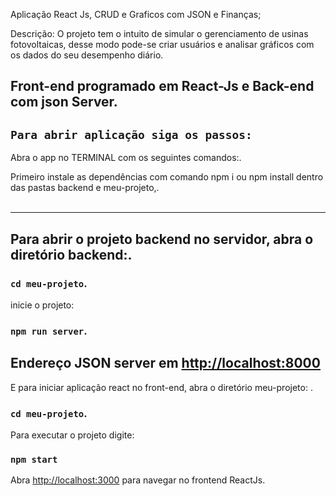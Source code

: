 Aplicação React Js, CRUD e Graficos com JSON e Finanças;

Descrição: O projeto tem o intuito de simular o gerenciamento de  usinas fotovoltaicas, desse modo pode-se criar usuários e analisar gráficos com os dados do seu desempenho diário. <br />

Front-end programado em React-Js e Back-end com json Server. 
---------------------------------

## `Para abrir aplicação siga os passos:`

Abra o app no TERMINAL com os seguintes comandos:.<br />

Primeiro instale as dependências com comando npm i ou npm install dentro das pastas backend e meu-projeto,.<br />
<br />
- - - - - - - - - - - - - - - -
Para abrir o projeto backend no servidor, abra o diretório backend:.<br />
-------------------------
### `cd meu-projeto`.<br />

inicie o projeto:<br />

### `npm run server`.<br />

Endereço JSON server em [http://localhost:8000](http://localhost:8000)
-


E para iniciar aplicação react no front-end, abra o diretório meu-projeto: .<br />

### `cd meu-projeto`.<br />

Para executar o projeto digite:
### `npm start` <br />

Abra [http://localhost:3000](http://localhost:3000) para navegar no frontend ReactJs.
